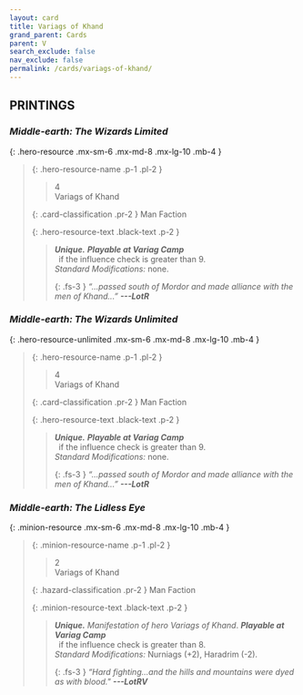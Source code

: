 ```yaml
---
layout: card
title: Variags of Khand
grand_parent: Cards
parent: V
search_exclude: false
nav_exclude: false
permalink: /cards/variags-of-khand/
---
```


## PRINTINGS


### _Middle-earth: The Wizards Limited_

{: .hero-resource .mx-sm-6 .mx-md-8 .mx-lg-10 .mb-4 }
> {: .hero-resource-name .p-1 .pl-2 }
> > <div class="card-mp">4</div>
> > <div class="card-name">Variags of Khand</div>
>
> {: .card-classification .pr-2 }
> Man Faction
>
> {: .hero-resource-text .black-text .p-2 }
> > _**Unique.**_ ***Playable at Variag Camp*** <br>&ensp;if the influence check is greater than 9.  <br>_Standard Modifications:_ none. 
> > 
> > {: .fs-3 } 
> > _“...passed south of Mordor and made alliance with the men of Khand...”_ ***---&#65279;LotR*** 
> 

### _Middle-earth: The Wizards Unlimited_

{: .hero-resource-unlimited .mx-sm-6 .mx-md-8 .mx-lg-10 .mb-4 }
> {: .hero-resource-name .p-1 .pl-2 }
> > <div class="card-mp">4</div>
> > <div class="card-name">Variags of Khand</div>
>
> {: .card-classification .pr-2 }
> Man Faction
>
> {: .hero-resource-text .black-text .p-2 }
> > _**Unique.**_ ***Playable at Variag Camp*** <br>&ensp;if the influence check is greater than 9.  <br>_Standard Modifications:_ none. 
> > 
> > {: .fs-3 } 
> > _“...passed south of Mordor and made alliance with the men of Khand...”_ ***---&#65279;LotR*** 
> 

### _Middle-earth: The Lidless Eye_

{: .minion-resource .mx-sm-6 .mx-md-8 .mx-lg-10 .mb-4 }
> {: .minion-resource-name .p-1 .pl-2 }
> > <div class="hazard-mp">2</div>
> > <div class="card-name">Variags of Khand</div>
>
> {: .hazard-classification .pr-2 }
> Man Faction
>
> {: .minion-resource-text .black-text .p-2 }
> > _**Unique.**_ _Manifestation of hero Variags of Khand_. ***Playable at Variag Camp*** <br>&ensp;if the influence check is greater than 8.  <br>_Standard Modifications:_ Nurniags (+2), Haradrim (-2). 
> > 
> > {: .fs-3 } 
> > _“Hard fighting...and the hills and mountains were dyed as with blood."_ ***---&#65279;LotRV***  
> 
